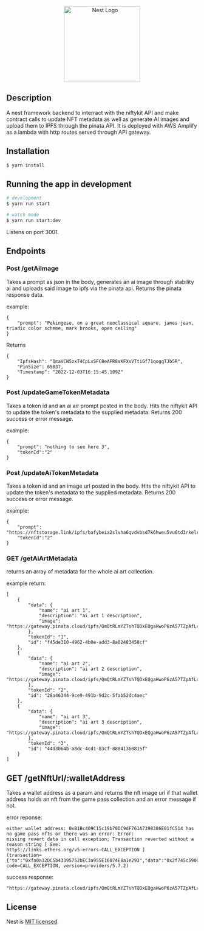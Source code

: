 <p align="center">
  <a href="http://nestjs.com/" target="blank"><img src="https://nestjs.com/img/logo-small.svg" width="200" alt="Nest Logo" /></a>
</p>

[circleci-image]: https://img.shields.io/circleci/build/github/nestjs/nest/master?token=abc123def456
[circleci-url]: https://circleci.com/gh/nestjs/nest

## Description

A nest framework backend to interract with the niftykit API and make contract calls to update NFT metadata as well as generate AI images and upload them to IPFS through the pinata API.  It is deployed with AWS Amplify as a lambda with http routes served through API gateway.

## Installation

```bash
$ yarn install
```

## Running the app in development

```bash
# development
$ yarn run start

# watch mode
$ yarn run start:dev
```

Listens on port 3001.

## Endpoints

### Post /getAiImage

Takes a prompt as json in the body, generates an ai image through stability ai and uploads said image to ipfs via the pinata api.  Returns the pinata response data.

example:

```
{
    "prompt": "Pekingese, on a great neoclassical square, james jean, triadic color scheme, mark brooks, open ceiling"
}
```

Returns

```
{
    "IpfsHash": "QmaVCN5zxT4CpLxSFC8eAFR8sKFXsVTtiGf71qogqTJb5R",
    "PinSize": 65837,
    "Timestamp": "2022-12-03T16:15:45.109Z"
}
```

### Post /updateGameTokenMetadata

Takes a token id and an ai air prompt posted in the body.  Hits the niftykit API to update the token's metadata to the supplied metadata. Returns 200 success or error message.

example:

```
{
    "prompt": "nothing to see here 3",
    "tokenId":"2"
}
```

### Post /updateAiTokenMetadata

Takes a token id and an image url posted in the body.  Hits the niftykit API to update the token's metadata to the supplied metadata. Returns 200 success or error message.

example:

```
{
    "prompt": "https://nftstorage.link/ipfs/bafybeia2slvha6qvdvbsd7k6hweu5vu6td3rkelrxdv6i4zkvq7ywgs3vq",
    "tokenId":"2"
}
```

### GET /getAiArtMetadata

returns an array of metadata for the whole ai art collection.

example return:

```
[
    {
        "data": {
            "name": "ai art 1",
            "description": "ai art 1 description",
            "image": "https://gateway.pinata.cloud/ipfs/QmQtRLmYZTshTQDxEQgaHwoP6zA57TZpAfLcReEzghK6qD"
        },
        "tokenId": "1",
        "id": "f45de310-4962-4b0e-add3-8a02483458cf"
    },
    {
        "data": {
            "name": "ai art 2",
            "description": "ai art 2 description",
            "image": "https://gateway.pinata.cloud/ipfs/QmQtRLmYZTshTQDxEQgaHwoP6zA57TZpAfLcReEzghK6qD"
        },
        "tokenId": "2",
        "id": "28a46344-9ce9-491b-9d2c-5fab52dc4aec"
    },
    {
        "data": {
            "name": "ai art 3",
            "description": "ai art 3 description",
            "image": "https://gateway.pinata.cloud/ipfs/QmQtRLmYZTshTQDxEQgaHwoP6zA57TZpAfLcReEzghK6qD"
        },
        "tokenId": "3",
        "id": "44d3064b-a8dc-4cd1-83cf-88841360815f"
    }
]
```

## GET /getNftUrl/:walletAddress

Takes a wallet address as a param and returns the nft image url if that wallet address holds an nft from the game pass collection and an error message if not.

error reponse:

```
either wallet address: 0xB1Bc409C15c19b70DC9dF761A7398386E01fC514 has no game pass nfts or there was an error: Error:
missing revert data in call exception; Transaction reverted without a reason string [ See:
https://links.ethers.org/v5-errors-CALL_EXCEPTION ]
(transaction={"to":"0xfa0a32DC5b43395752bEC3a955E16874E8a1e293","data":"0x2f745c59000000000000000000000000b1bc409c15c19b70dc9df761a7398386e01fc5140000000000000000000000000000000000000000000000000000000000000000","accessList":null},
code=CALL_EXCEPTION, version=providers/5.7.2)
```

success response:

```
"https://gateway.pinata.cloud/ipfs/QmQtRLmYZTshTQDxEQgaHwoP6zA57TZpAfLcReEzghK6qD"
```

## License

Nest is [MIT licensed](LICENSE).
